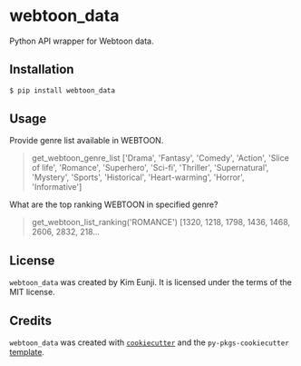 # webtoon_data

Python API wrapper for Webtoon data.

## Installation

```bash
$ pip install webtoon_data
```

## Usage

Provide genre list available in WEBTOON.

> get_webtoon_genre_list
> ['Drama', 'Fantasy', 'Comedy', 'Action', 'Slice of life', 'Romance', 'Superhero', 'Sci-fi', 'Thriller', 'Supernatural', 'Mystery', 'Sports', 'Historical', 'Heart-warming', 'Horror', 'Informative']

What are the top ranking WEBTOON in specified genre?

> get_webtoon_list_ranking('ROMANCE')
> [1320, 1218, 1798, 1436, 1468, 2606, 2832, 218...

## License

`webtoon_data` was created by Kim Eunji. It is licensed under the terms of the MIT license.

## Credits

`webtoon_data` was created with [`cookiecutter`](https://cookiecutter.readthedocs.io/en/latest/) and the `py-pkgs-cookiecutter` [template](https://github.com/py-pkgs/py-pkgs-cookiecutter).
